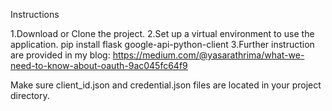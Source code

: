 Instructions

1.Download or Clone the project.
2.Set up a virtual environment to use the application.
    pip install flask google-api-python-client
3.Further instruction are provided in my blog: https://medium.com/@yasarathrima/what-we-need-to-know-about-oauth-9ac045fc64f9

Make sure client_id.json and credential.json files are located in your project directory.
